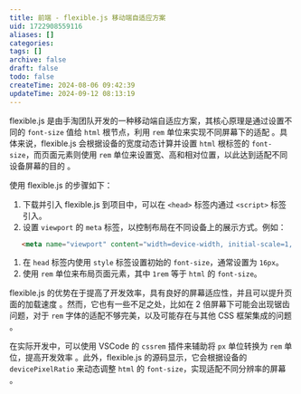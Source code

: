 ```yaml
---
title: 前端 - flexible.js 移动端自适应方案
uid: 1722908559116
aliases: []
categories: 
tags: []
archive: false
draft: false
todo: false
createTime: 2024-08-06 09:42:39
updateTime: 2024-09-12 08:13:19
---
```


flexible.js 是由手淘团队开发的一种移动端自适应方案，其核心原理是通过设置不同的 `font-size` 值给 `html` 根节点，利用 `rem` 单位来实现不同屏幕下的适配 。具体来说，flexible.js 会根据设备的宽度动态计算并设置 `html` 根标签的 `font-size`，而页面元素则使用 `rem` 单位来设置宽、高和相对位置，以此达到适配不同设备屏幕的目的 。

使用 flexible.js 的步骤如下：

1. 下载并引入 flexible.js 到项目中，可以在 `<head>` 标签内通过 `<script>` 标签引入。
2. 设置 `viewport` 的 `meta` 标签，以控制布局在不同设备上的展示方式。例如：

```html
   <meta name="viewport" content="width=device-width, initial-scale=1, maximum-scale=1, minimum-scale=1, user-scalable=no">
```

1. 在 `head` 标签内使用 `style` 标签设置初始的 `font-size`，通常设置为 `16px`。
2. 使用 `rem` 单位来布局页面元素，其中 `1rem` 等于 `html` 的 `font-size`。

flexible.js 的优势在于提高了开发效率，具有良好的屏幕适应性，并且可以提升页面的加载速度 。然而，它也有一些不足之处，比如在 2 倍屏幕下可能会出现锯齿问题，对于 `rem` 字体的适配不够完美，以及可能存在与其他 CSS 框架集成的问题 。

在实际开发中，可以使用 VSCode 的 `cssrem` 插件来辅助将 `px` 单位转换为 `rem` 单位，提高开发效率 。此外，flexible.js 的源码显示，它会根据设备的 `devicePixelRatio` 来动态调整 `html` 的 `font-size`，实现适配不同分辨率的屏幕 。
